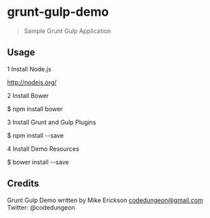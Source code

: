 # grunt-gulp-demo
> Sample Grunt Gulp Application

## Usage

1 Install Node.js

http://nodejs.org/

2 Install Bower

$ npm install bower

3 Install Grunt and Gulp Plugins

$ npm install --save

4 Install Demo Resources

$ bower install --save

## Credits

Grunt Gulp Demo written by Mike Erickson
codedungeon@gmail.com
Twitter: @codedungeon
